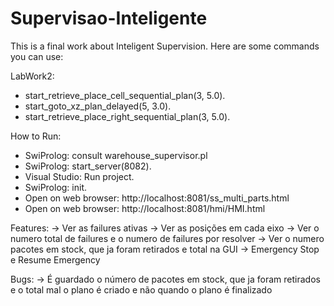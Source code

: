 # Supervisao-Inteligente
This is a final work about Inteligent Supervision.
Here are some commands you can use:

LabWork2:

- start_retrieve_place_cell_sequential_plan(3, 5.0).
- start_goto_xz_plan_delayed(5, 3.0).
- start_retrieve_place_right_sequential_plan(3, 5.0).

How to Run:
- SwiProlog: consult warehouse_supervisor.pl
- SwiProlog: start_server(8082).
- Visual Studio: Run project.
- SwiProlog: init.
- Open on web browser: http://localhost:8081/ss_multi_parts.html
- Open on web browser: http://localhost:8081/hmi/HMI.html

Features:
-> Ver as failures ativas
-> Ver as posições em cada eixo
-> Ver o numero total de failures e o numero de failures por resolver
-> Ver o numero pacotes em stock, que ja foram retirados e total na GUI
-> Emergency Stop e Resume Emergency

Bugs:
-> É guardado o número de pacotes em stock, que ja foram retirados e o total mal o plano é criado e não quando o plano é finalizado
